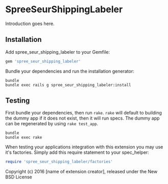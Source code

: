 SpreeSeurShippingLabeler
========================

Introduction goes here.

Installation
------------

Add spree_seur_shipping_labeler to your Gemfile:

```ruby
gem 'spree_seur_shipping_labeler'
```

Bundle your dependencies and run the installation generator:

```shell
bundle
bundle exec rails g spree_seur_shipping_labeler:install
```

Testing
-------

First bundle your dependencies, then run `rake`. `rake` will default to building the dummy app if it does not exist, then it will run specs. The dummy app can be regenerated by using `rake test_app`.

```shell
bundle
bundle exec rake
```

When testing your applications integration with this extension you may use it's factories.
Simply add this require statement to your spec_helper:

```ruby
require 'spree_seur_shipping_labeler/factories'
```

Copyright (c) 2016 [name of extension creator], released under the New BSD License
